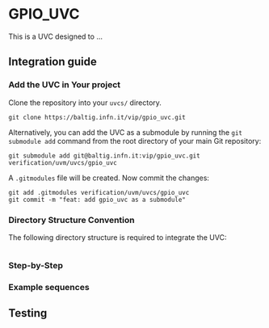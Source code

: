 # GPIO_UVC

This is a UVC designed to ...

## Integration guide

### Add the UVC in Your project

Clone the repository into your `uvcs/` directory.

```plain
git clone https://baltig.infn.it/vip/gpio_uvc.git
```

Alternatively, you can add the UVC as a submodule by running the 
`git submodule add` command from the root directory of your main Git repository:

```plain
git submodule add git@baltig.infn.it:vip/gpio_uvc.git verification/uvm/uvcs/gpio_uvc
```

A `.gitmodules` file will be created. Now commit the changes:

```plain
git add .gitmodules verification/uvm/uvcs/gpio_uvc
git commit -m "feat: add gpio_uvc as a submodule"
```

### Directory Structure Convention

The following directory structure is required to integrate the UVC:

```plain
```

### Step-by-Step

### Example sequences

## Testing
